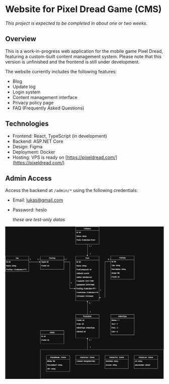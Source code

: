# Website for Pixel Dread Game (CMS)

*This project is expected to be completed in about one or two weeks.*

## Overview
This is a work-in-progress web application for the mobile game Pixel Dread, featuring a custom-built content management system. Please note that this version is unfinished and the frontend is still under development.

The website currently includes the following features:
- Blog
- Update log
- Login system
- Content management interface
- Privacy policy page
- FAQ (Frequently Asked Questions)

## Technologies
- Frontend: React, TypeScript (in development)
- Backend: ASP.NET Core
- Design: Figma
- Deployment: Docker
- Hosting: VPS is ready on [https://pixeldread.com/](https://pixeldread.com/)

## Admin Access
Access the backend at `/admin/*` using the following credentials:
- Email: lukas@gmail.com
- Password: heslo
  
  *these are test-only datas*

<img src="./MP-Pop-v7Diagram.drawio.png"/>
